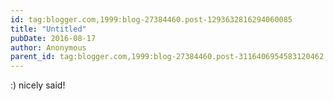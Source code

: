```yaml
---
id: tag:blogger.com,1999:blog-27384460.post-1293632816294060085
title: "Untitled"
pubDate: 2016-08-17
author: Anonymous
parent_id: tag:blogger.com,1999:blog-27384460.post-3116406954583120462
---
```


:) nicely said!